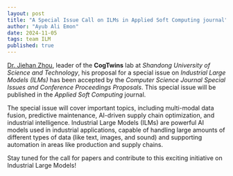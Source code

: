 ```yaml
---
layout: post
title: "A Special Issue Call on ILMs in Applied Soft Computing journal"
author: "Ayub Ali Emon"
date: 2024-11-05
tags: team ILM
published: true
---
```


[Dr. Jiehan Zhou](/jiehan_zhou/), leader of the **CogTwins** lab at *Shandong University of Science and Technology*, his proposal for a special issue on *Industrial Large Models (ILMs)* has been accepted by the *Computer Science Journal Special Issues and Conference Proceedings Proposals*. This special issue will be published in the *Applied Soft Computing* journal.


The special issue will cover important topics, including multi-modal data fusion, predictive maintenance, AI-driven supply chain optimization, and industrial intelligence. Industrial Large Models (ILMs) are powerful AI models used in industrial applications, capable of handling large amounts of different types of data (like text, images, and sound) and supporting automation in areas like production and supply chains.


Stay tuned for the call for papers and contribute to this exciting initiative on Industrial Large Models!